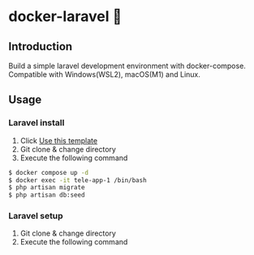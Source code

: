 # docker-laravel 🐳

## Introduction

Build a simple laravel development environment with docker-compose. Compatible with Windows(WSL2), macOS(M1) and Linux.

## Usage

### Laravel install

1. Click [Use this template](https://github.com/ucan-lab/docker-laravel/generate)
2. Git clone & change directory
3. Execute the following command

```bash
$ docker compose up -d
$ docker exec -it tele-app-1 /bin/bash
$ php artisan migrate
$ php artisan db:seed
```

### Laravel setup

1. Git clone & change directory
2. Execute the following command

